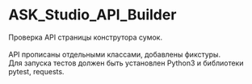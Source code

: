 # ASK_Studio_API_Builder

Проверка API страницы конструтора сумок. <br>
<br>
API прописаны отдельными классами, добавлены фикстуры. 
<br>
Для запуска тестов должен быть установлен Python3 и библиотеки pytest, requests.
